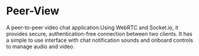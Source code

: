 # Peer-View
 A peer-to-peer video chat application.Using WebRTC and Socket.io, it provides secure, authentication-free connection between two clients. It has a simple to use interface with chat notification sounds and onboard controls to manage audio and video.
